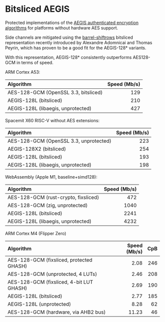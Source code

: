 # Bitsliced AEGIS

Protected implementations of the [AEGIS authenticated encryption algorithms](https://cfrg.github.io/draft-irtf-cfrg-aegis-aead/draft-irtf-cfrg-aegis-aead.html) for platforms without hardware AES support.

Side channels are mitigated using the [barrel-shiftrows](https://eprint.iacr.org/2020/1123.pdf) bitsliced representation recently introduced by Alexandre Adomnicai and Thomas Peyrin, which has proven to be a good fit for the AEGIS-128* variants.

With this representation, AEGIS-128* consistently outperforms AES128-GCM in terms of speed.

ARM Cortex A53:

| Algorithm                            | Speed (Mb/s) |
| :----------------------------------- | -----------: |
| AES-128-GCM (OpenSSL 3.3, bitsliced) |          129 |
| AEGIS-128L (bitsliced)               |          210 |
| AEGIS-128L (libaegis, unprotected)   |          427 |

Spacemit X60 RISC-V without AES extensions:

| Algorithm                              | Speed (Mb/s) |
| :------------------------------------- | -----------: |
| AES-128-GCM (OpenSSL 3.3, unprotected) |          223 |
| AEGIS-128X2 (bitsliced)                |          254 |
| AEGIS-128L (bitsliced)                 |          193 |
| AEGIS-128L (libaegis, unprotected)     |          198 |

WebAssembly (Apple M1, baseline+simd128):

| Algorithm                            | Speed (Mb/s) |
| :----------------------------------- | -----------: |
| AES-128-GCM (rust-crypto, fixsliced) |          472 |
| AES-128-GCM (zig, unprotected)       |         1040 |
| AEGIS-128L (bitsliced)               |         2241 |
| AEGIS-128L (libaegis, unprotected)   |         4232 |

ARM Cortex M4 (Flipper Zero)

| Algorithm                                | Speed (Mb/s) |  CpB |
| :--------------------------------------- | -----------: | ---: |
| AES-128-GCM (fixsliced, protected GHASH) |         2.08 |  246 |
| AES-128-GCM (unprotected, 4 LUTs)        |         2.46 |  208 |
| AES-128-GCM (fixsliced, 4-bit LUT GHASH) |         2.69 |  190 |
| AEGIS-128L (bitsliced)                   |         2.77 |  185 |
| AEGIS-128L (unprotected)                 |         8.28 |   62 |
| AES-128-GCM (hardware, via AHB2 bus)     |        11.23 |   46 |
